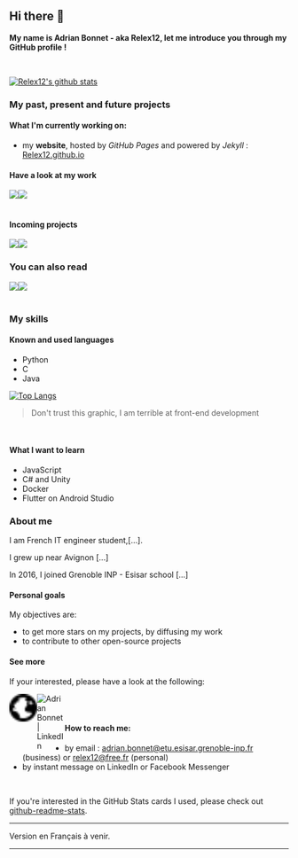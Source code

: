## Hi there 👋

**My name is Adrian Bonnet - aka Relex12, let me introduce you through my GitHub profile !**

<br/>

[![Relex12's github stats](https://github-readme-stats.vercel.app/api?username=Relex12&show_icons=true&count_private=true)](https://github.com/anuraghazra/github-readme-stats)

### My past, present and future projects

#### What I'm currently working on:

* my **website**, hosted by *GitHub Pages* and powered by *Jekyll* : [Relex12.github.io](https://Relex12.github.io)

#### Have a look at my work

[<img align="left" src="https://github-readme-stats.vercel.app/api/pin/?username=Relex12&repo=Word_machine"/>](https://github.com/Relex12/Word_machine)
[<img align="left" src="https://github-readme-stats.vercel.app/api/pin/?username=Relex12&repo=lining-draw"/>](https://github.com/Relex12/lining-draw)













<br/>

<br/>

#### Incoming projects

[<img align="left" src="https://github-readme-stats.vercel.app/api/pin/?username=Relex12&repo=Loup-garou"/>](https://github.com/Relex12/Loup-garou)
[<img align="left" src="https://github-readme-stats.vercel.app/api/pin/?username=Relex12&repo=Genex"/>](https://github.com/Relex12/Genex)









<br/>

### You can also read

[<img align="left" src="https://github-readme-stats.vercel.app/api/pin/?username=Relex12&repo=Maths_for_IT"/>](https://github.com/Relex12/Maths_for_IT)
[<img align="left" src="https://github-readme-stats.vercel.app/api/pin/?username=Relex12&repo=Languages"/>](https://github.com/Relex12/Languages)













<br/>

<br/>

### My skills

#### Known and used languages

* Python
* C
* Java

[![Top Langs](https://github-readme-stats.vercel.app/api/top-langs/?username=Relex12&layout=compact)](https://github.com/anuraghazra/github-readme-stats)

> Don't trust this graphic, I am terrible at front-end development

<br/>

#### What I want to learn

* JavaScript
* C# and Unity
* Docker
* Flutter on Android Studio

### About me

I am French IT engineer student,[...].

I grew up near Avignon [...]

In 2016, I joined Grenoble INP - Esisar school [...]

#### Personal goals

My objectives are:

* to get more stars on my projects, by diffusing my work
* to contribute to other open-source projects

#### See more

If your interested, please have a look at the following:

[<img align="left" alt="My Website" width="50px" src="https://raw.githubusercontent.com/iconic/open-iconic/master/svg/globe.svg" />](https://Relex12.github.io)
[<img align="left" alt="Adrian Bonnet | LinkedIn" width="50px" src="https://cdn.jsdelivr.net/npm/simple-icons@v3/icons/linkedin.svg" />](https://fr.linkedin.com/in/adrian-bonnet-897b6218a)



<br/>

<br/>

#### How to reach me:

* by email : adrian.bonnet@etu.esisar.grenoble-inp.fr (business) or relex12@free.fr (personal)
* by instant message on LinkedIn or Facebook Messenger

<br/>

If you're interested in the GitHub Stats cards I used, please check out [github-readme-stats](https://github.com/anuraghazra/github-readme-stats/).

---

Version en Français à venir.

---
